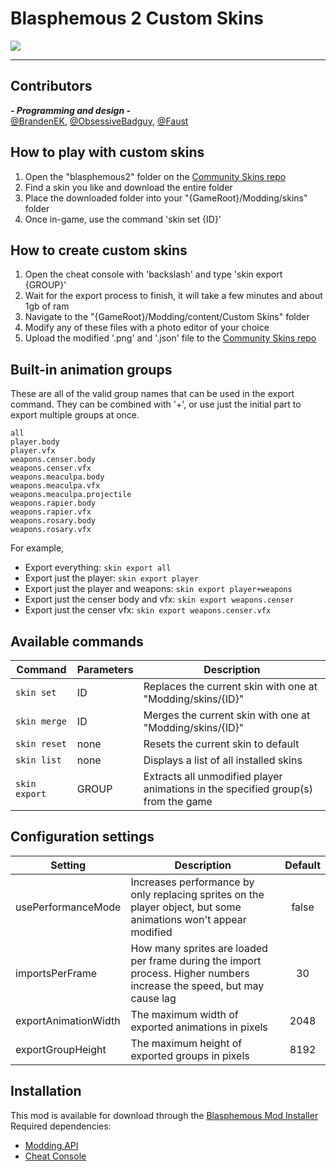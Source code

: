 # Blasphemous 2 Custom Skins

<img src="https://img.shields.io/github/downloads/BrandenEK/BlasII.CustomSkins/total?color=872124&style=for-the-badge">

---

## Contributors

***- Programming and design -*** <br>
[@BrandenEK](https://github.com/BrandenEK), [@ObsessiveBadguy](https://github.com/ObsessiveBadguy), [@Faust](https://github.com/FaustBaudelaire)

## How to play with custom skins
1. Open the "blasphemous2" folder on the [Community Skins repo](https://github.com/BrandenEK/Blasphemous.Community.Skins)
1. Find a skin you like and download the entire folder
1. Place the downloaded folder into your "{GameRoot}/Modding/skins" folder
1. Once in-game, use the command 'skin set {ID}'

## How to create custom skins
1. Open the cheat console with 'backslash' and type 'skin export {GROUP}'
1. Wait for the export process to finish, it will take a few minutes and about 1gb of ram
1. Navigate to the "{GameRoot}/Modding/content/Custom Skins" folder
1. Modify any of these files with a photo editor of your choice
1. Upload the modified '.png' and '.json' file to the [Community Skins repo](https://github.com/BrandenEK/Blasphemous.Community.Skins)

## Built-in animation groups
These are all of the valid group names that can be used in the export command.  They can be combined with '+', or use just the initial part to export multiple groups at once.
```
all
player.body
player.vfx
weapons.censer.body
weapons.censer.vfx
weapons.meaculpa.body
weapons.meaculpa.vfx
weapons.meaculpa.projectile
weapons.rapier.body
weapons.rapier.vfx
weapons.rosary.body
weapons.rosary.vfx
```
For example,
- Export everything: ```skin export all```
- Export just the player: ```skin export player```
- Export just the player and weapons: ```skin export player+weapons```
- Export just the censer body and vfx: ```skin export weapons.censer```
- Export just the censer vfx: ```skin export weapons.censer.vfx```

## Available commands
| Command | Parameters | Description |
| ------- | ----------- | ------- |
| `skin set` | ID | Replaces the current skin with one at "Modding/skins/{ID}" |
| `skin merge` | ID | Merges the current skin with one at "Modding/skins/{ID}" |
| `skin reset` | none | Resets the current skin to default |
| `skin list` | none | Displays a list of all installed skins |
| `skin export` | GROUP | Extracts all unmodified player animations in the specified group(s) from the game |

## Configuration settings
| Setting | Description | Default |
| ------- | ----------- | :-----: |
| usePerformanceMode | Increases performance by only replacing sprites on the player object, but some animations won't appear modified | false |
| importsPerFrame | How many sprites are loaded per frame during the import process.  Higher numbers increase the speed, but may cause lag | 30 |
| exportAnimationWidth| The maximum width of exported animations in pixels | 2048 |
| exportGroupHeight | The maximum height of exported groups in pixels | 8192 |

## Installation
This mod is available for download through the [Blasphemous Mod Installer](https://github.com/BrandenEK/Blasphemous.Modding.Installer) <br>
Required dependencies:
- [Modding API](https://github.com/BrandenEK/BlasII.ModdingAPI)
- [Cheat Console](https://github.com/BrandenEK/BlasII.CheatConsole)
